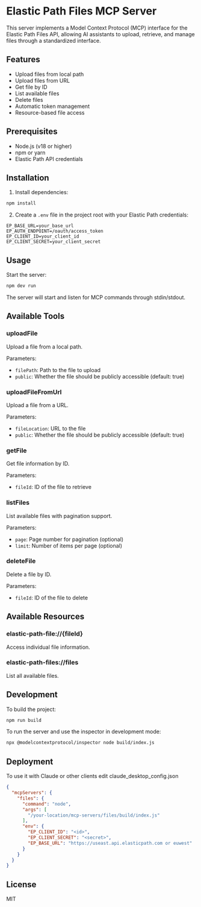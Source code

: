 # Elastic Path Files MCP Server

This server implements a Model Context Protocol (MCP) interface for the Elastic Path Files API, allowing AI assistants to upload, retrieve, and manage files through a standardized interface.

## Features

- Upload files from local path
- Upload files from URL
- Get file by ID
- List available files
- Delete files
- Automatic token management
- Resource-based file access

## Prerequisites

- Node.js (v18 or higher)
- npm or yarn
- Elastic Path API credentials

## Installation

1. Install dependencies:
```bash
npm install
```

2. Create a `.env` file in the project root with your Elastic Path credentials:
```env
EP_BASE_URL=your_base_url
EP_AUTH_ENDPOINT=/oauth/access_token
EP_CLIENT_ID=your_client_id
EP_CLIENT_SECRET=your_client_secret
```

## Usage

Start the server:
```bash
npm dev run
```

The server will start and listen for MCP commands through stdin/stdout.

## Available Tools

### uploadFile
Upload a file from a local path.

Parameters:
- `filePath`: Path to the file to upload
- `public`: Whether the file should be publicly accessible (default: true)

### uploadFileFromUrl
Upload a file from a URL.

Parameters:
- `fileLocation`: URL to the file
- `public`: Whether the file should be publicly accessible (default: true)

### getFile
Get file information by ID.

Parameters:
- `fileId`: ID of the file to retrieve

### listFiles
List available files with pagination support.

Parameters:
- `page`: Page number for pagination (optional)
- `limit`: Number of items per page (optional)

### deleteFile
Delete a file by ID.

Parameters:
- `fileId`: ID of the file to delete

## Available Resources

### elastic-path-file://{fileId}
Access individual file information.

### elastic-path-files://files
List all available files.

## Development

To build the project:
```bash
npm run build
```


To run the server and use the inspector in development mode:

```bash
npx @modelcontextprotocol/inspector node build/index.js
```

## Deployment 
To use it with Claude or other clients
edit claude_desktop_config.json
```json
{
  "mcpServers": {
    "files": {
      "command": "node",
      "args": [
        "/your-location/mcp-servers/files/build/index.js"
      ],
      "env": {
        "EP_CLIENT_ID": "<id>",
        "EP_CLIENT_SECRET": "<secret>",
        "EP_BASE_URL": "https://useast.api.elasticpath.com or euwest"
      }
    }
  }
}
```
## License

MIT 